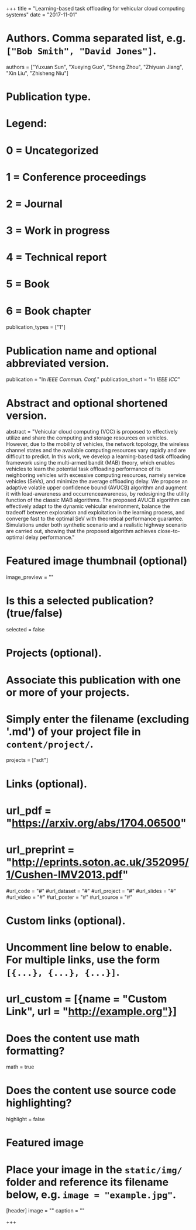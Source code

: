 +++
title = "Learning-based task offloading for vehicular cloud computing systems"
date = "2017-11-01"

# Authors. Comma separated list, e.g. `["Bob Smith", "David Jones"]`.
authors = ["Yuxuan Sun", "Xueying Guo", "Sheng Zhou", "Zhiyuan Jiang", "Xin Liu", "Zhisheng Niu"]

# Publication type.
# Legend:
# 0 = Uncategorized
# 1 = Conference proceedings
# 2 = Journal
# 3 = Work in progress
# 4 = Technical report
# 5 = Book
# 6 = Book chapter
publication_types = ["1"]

# Publication name and optional abbreviated version.
publication = "In *IEEE Commun. Conf.*"
publication_short = "In *IEEE ICC*"

# Abstract and optional shortened version.
abstract = "Vehicular cloud computing (VCC) is proposed to effectively utilize and share the computing and storage resources on vehicles. However, due to the mobility of vehicles, the network topology, the wireless channel states and the available computing resources vary rapidly and are difficult to predict. In this work, we develop a learning-based task offloading framework using the multi-armed bandit (MAB) theory, which enables vehicles to learn the potential task offloading performance of its neighboring vehicles with excessive computing resources, namely service vehicles (SeVs), and minimize the average offloading delay. We propose an adaptive volatile upper confidence bound (AVUCB) algorithm and augment it with load-awareness and occurrenceawareness, by redesigning the utility function of the classic MAB algorithms. The proposed AVUCB algorithm can effectively adapt to the dynamic vehicular environment, balance the tradeoff between exploration and exploitation in the learning process, and converge fast to the optimal SeV with theoretical performance guarantee. Simulations under both synthetic scenario and a realistic highway scenario are carried out, showing that the proposed algorithm achieves close-to-optimal delay performance."

# Featured image thumbnail (optional)
image_preview = ""

# Is this a selected publication? (true/false)
selected = false

# Projects (optional).
#   Associate this publication with one or more of your projects.
#   Simply enter the filename (excluding '.md') of your project file in `content/project/`.
projects = ["sdt"]

# Links (optional).
# url_pdf = "https://arxiv.org/abs/1704.06500"
# url_preprint = "http://eprints.soton.ac.uk/352095/1/Cushen-IMV2013.pdf"
#url_code = "#"
#url_dataset = "#"
#url_project = "#"
#url_slides = "#"
#url_video = "#"
#url_poster = "#"
#url_source = "#"

# Custom links (optional).
#   Uncomment line below to enable. For multiple links, use the form `[{...}, {...}, {...}]`.
# url_custom = [{name = "Custom Link", url = "http://example.org"}]

# Does the content use math formatting?
math = true

# Does the content use source code highlighting?
highlight = false

# Featured image
# Place your image in the `static/img/` folder and reference its filename below, e.g. `image = "example.jpg"`.
[header]
image = ""
caption = ""

+++

